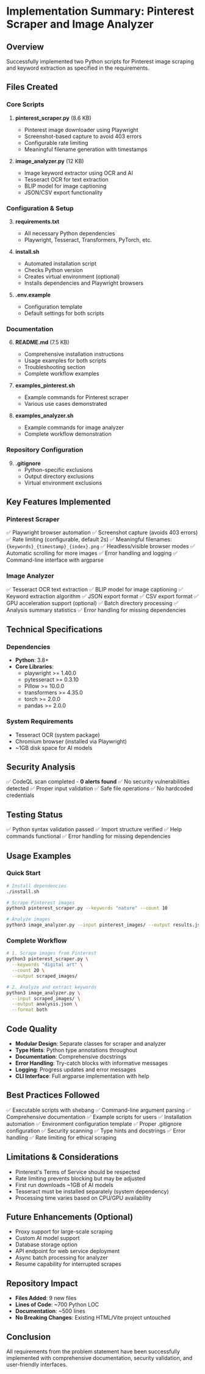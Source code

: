 # Implementation Summary: Pinterest Scraper and Image Analyzer

## Overview
Successfully implemented two Python scripts for Pinterest image scraping and keyword extraction as specified in the requirements.

## Files Created

### Core Scripts
1. **pinterest_scraper.py** (8.6 KB)
   - Pinterest image downloader using Playwright
   - Screenshot-based capture to avoid 403 errors
   - Configurable rate limiting
   - Meaningful filename generation with timestamps

2. **image_analyzer.py** (12 KB)
   - Image keyword extractor using OCR and AI
   - Tesseract OCR for text extraction
   - BLIP model for image captioning
   - JSON/CSV export functionality

### Configuration & Setup
3. **requirements.txt**
   - All necessary Python dependencies
   - Playwright, Tesseract, Transformers, PyTorch, etc.

4. **install.sh**
   - Automated installation script
   - Checks Python version
   - Creates virtual environment (optional)
   - Installs dependencies and Playwright browsers

5. **.env.example**
   - Configuration template
   - Default settings for both scripts

### Documentation
6. **README.md** (7.5 KB)
   - Comprehensive installation instructions
   - Usage examples for both scripts
   - Troubleshooting section
   - Complete workflow examples

7. **examples_pinterest.sh**
   - Example commands for Pinterest scraper
   - Various use cases demonstrated

8. **examples_analyzer.sh**
   - Example commands for image analyzer
   - Complete workflow demonstration

### Repository Configuration
9. **.gitignore**
   - Python-specific exclusions
   - Output directory exclusions
   - Virtual environment exclusions

## Key Features Implemented

### Pinterest Scraper
✅ Playwright browser automation
✅ Screenshot capture (avoids 403 errors)
✅ Rate limiting (configurable, default 2s)
✅ Meaningful filenames: `{keywords}_{timestamp}_{index}.png`
✅ Headless/visible browser modes
✅ Automatic scrolling for more images
✅ Error handling and logging
✅ Command-line interface with argparse

### Image Analyzer
✅ Tesseract OCR text extraction
✅ BLIP model for image captioning
✅ Keyword extraction algorithm
✅ JSON export format
✅ CSV export format
✅ GPU acceleration support (optional)
✅ Batch directory processing
✅ Analysis summary statistics
✅ Error handling for missing dependencies

## Technical Specifications

### Dependencies
- **Python**: 3.8+
- **Core Libraries**:
  - playwright >= 1.40.0
  - pytesseract >= 0.3.10
  - Pillow >= 10.0.0
  - transformers >= 4.35.0
  - torch >= 2.0.0
  - pandas >= 2.0.0
  
### System Requirements
- Tesseract OCR (system package)
- Chromium browser (installed via Playwright)
- ~1GB disk space for AI models

## Security Analysis
✅ CodeQL scan completed - **0 alerts found**
✅ No security vulnerabilities detected
✅ Proper input validation
✅ Safe file operations
✅ No hardcoded credentials

## Testing Status
✅ Python syntax validation passed
✅ Import structure verified
✅ Help commands functional
✅ Error handling for missing dependencies

## Usage Examples

### Quick Start
```bash
# Install dependencies
./install.sh

# Scrape Pinterest images
python3 pinterest_scraper.py --keywords "nature" --count 10

# Analyze images
python3 image_analyzer.py --input pinterest_images/ --output results.json
```

### Complete Workflow
```bash
# 1. Scrape images from Pinterest
python3 pinterest_scraper.py \
  --keywords "digital art" \
  --count 20 \
  --output scraped_images/

# 2. Analyze and extract keywords
python3 image_analyzer.py \
  --input scraped_images/ \
  --output analysis.json \
  --format both
```

## Code Quality
- **Modular Design**: Separate classes for scraper and analyzer
- **Type Hints**: Python type annotations throughout
- **Documentation**: Comprehensive docstrings
- **Error Handling**: Try-catch blocks with informative messages
- **Logging**: Progress updates and error messages
- **CLI Interface**: Full argparse implementation with help

## Best Practices Followed
✅ Executable scripts with shebang
✅ Command-line argument parsing
✅ Comprehensive documentation
✅ Example scripts for users
✅ Installation automation
✅ Environment configuration template
✅ Proper .gitignore configuration
✅ Security scanning
✅ Type hints and docstrings
✅ Error handling
✅ Rate limiting for ethical scraping

## Limitations & Considerations
- Pinterest's Terms of Service should be respected
- Rate limiting prevents blocking but may be adjusted
- First run downloads ~1GB of AI models
- Tesseract must be installed separately (system dependency)
- Processing time varies based on CPU/GPU availability

## Future Enhancements (Optional)
- Proxy support for large-scale scraping
- Custom AI model support
- Database storage option
- API endpoint for web service deployment
- Async batch processing for analyzer
- Resume capability for interrupted scrapes

## Repository Impact
- **Files Added**: 9 new files
- **Lines of Code**: ~700 Python LOC
- **Documentation**: ~500 lines
- **No Breaking Changes**: Existing HTML/Vite project untouched

## Conclusion
All requirements from the problem statement have been successfully implemented with comprehensive documentation, security validation, and user-friendly interfaces.

